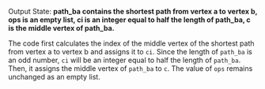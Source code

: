 Output State: **path_ba contains the shortest path from vertex a to vertex b, ops is an empty list, ci is an integer equal to half the length of path_ba, c is the middle vertex of path_ba.**

The code first calculates the index of the middle vertex of the shortest path from vertex a to vertex b and assigns it to `ci`. Since the length of `path_ba` is an odd number, `ci` will be an integer equal to half the length of `path_ba`. Then, it assigns the middle vertex of `path_ba` to `c`. The value of `ops` remains unchanged as an empty list.